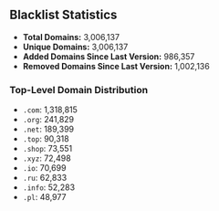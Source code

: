 ## Blacklist Statistics

- **Total Domains:** 3,006,137
- **Unique Domains:** 3,006,137
- **Added Domains Since Last Version:** 986,357
- **Removed Domains Since Last Version:** 1,002,136

### Top-Level Domain Distribution

-  `.com`: 1,318,815
-  `.org`: 241,829
-  `.net`: 189,399
-  `.top`: 90,318
-  `.shop`: 73,551
-  `.xyz`: 72,498
-  `.io`: 70,699
-  `.ru`: 62,833
-  `.info`: 52,283
-  `.pl`: 48,977
